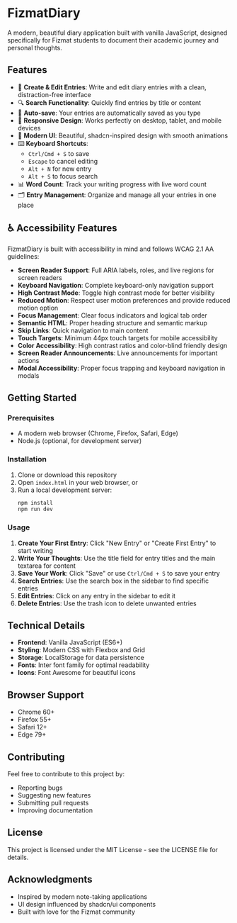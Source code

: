 # FizmatDiary

A modern, beautiful diary application built with vanilla JavaScript, designed specifically for Fizmat students to document their academic journey and personal thoughts.

## Features

- 📝 **Create & Edit Entries**: Write and edit diary entries with a clean, distraction-free interface
- 🔍 **Search Functionality**: Quickly find entries by title or content
- 💾 **Auto-save**: Your entries are automatically saved as you type
- 📱 **Responsive Design**: Works perfectly on desktop, tablet, and mobile devices
- 🎨 **Modern UI**: Beautiful, shadcn-inspired design with smooth animations
- ⌨️ **Keyboard Shortcuts**: 
  - `Ctrl/Cmd + S` to save
  - `Escape` to cancel editing
  - `Alt + N` for new entry
  - `Alt + S` to focus search
- 📊 **Word Count**: Track your writing progress with live word count
- 🗂️ **Entry Management**: Organize and manage all your entries in one place

## ♿ Accessibility Features

FizmatDiary is built with accessibility in mind and follows WCAG 2.1 AA guidelines:

- **Screen Reader Support**: Full ARIA labels, roles, and live regions for screen readers
- **Keyboard Navigation**: Complete keyboard-only navigation support
- **High Contrast Mode**: Toggle high contrast mode for better visibility
- **Reduced Motion**: Respect user motion preferences and provide reduced motion option
- **Focus Management**: Clear focus indicators and logical tab order
- **Semantic HTML**: Proper heading structure and semantic markup
- **Skip Links**: Quick navigation to main content
- **Touch Targets**: Minimum 44px touch targets for mobile accessibility
- **Color Accessibility**: High contrast ratios and color-blind friendly design
- **Screen Reader Announcements**: Live announcements for important actions
- **Modal Accessibility**: Proper focus trapping and keyboard navigation in modals

## Getting Started

### Prerequisites
- A modern web browser (Chrome, Firefox, Safari, Edge)
- Node.js (optional, for development server)

### Installation

1. Clone or download this repository
2. Open `index.html` in your web browser, or
3. Run a local development server:
   ```bash
   npm install
   npm run dev
   ```

### Usage

1. **Create Your First Entry**: Click "New Entry" or "Create First Entry" to start writing
2. **Write Your Thoughts**: Use the title field for entry titles and the main textarea for content
3. **Save Your Work**: Click "Save" or use `Ctrl/Cmd + S` to save your entry
4. **Search Entries**: Use the search box in the sidebar to find specific entries
5. **Edit Entries**: Click on any entry in the sidebar to edit it
6. **Delete Entries**: Use the trash icon to delete unwanted entries

## Technical Details

- **Frontend**: Vanilla JavaScript (ES6+)
- **Styling**: Modern CSS with Flexbox and Grid
- **Storage**: LocalStorage for data persistence
- **Fonts**: Inter font family for optimal readability
- **Icons**: Font Awesome for beautiful icons

## Browser Support

- Chrome 60+
- Firefox 55+
- Safari 12+
- Edge 79+

## Contributing

Feel free to contribute to this project by:
- Reporting bugs
- Suggesting new features
- Submitting pull requests
- Improving documentation

## License

This project is licensed under the MIT License - see the LICENSE file for details.

## Acknowledgments

- Inspired by modern note-taking applications
- UI design influenced by shadcn/ui components
- Built with love for the Fizmat community
